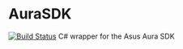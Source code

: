 # AuraSDK
[![Build Status](https://ci.gnyra.com/job/AuraSDK/job/master/badge/icon)](https://ci.gnyra.com/blue/organizations/jenkins/AuraSDK)
C# wrapper for the Asus Aura SDK
